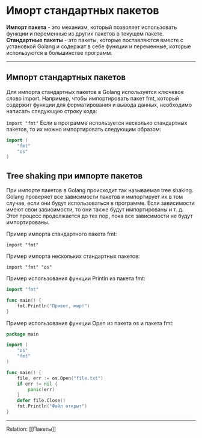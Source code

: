 # Иморт стандартных пакетов

**Импорт пакета** - это механизм, который позволяет использовать функции и переменные из других пакетов в текущем пакете.
**Стандартные пакеты** - это пакеты, которые поставляются вместе с установкой Golang и содержат в себе функции и переменные, которые используются в большинстве программ.

---
## Импорт стандартных пакетов
 

Для импорта стандартных пакетов в Golang используется ключевое слово import. Например, чтобы импортировать пакет fmt, который содержит функции для форматирования и вывода данных, необходимо написать следующую строку кода:

`import "fmt"`
Если в программе используется несколько стандартных пакетов, то их можно импортировать следующим образом:

```go
import (
	"fmt"
	"os"
)
```


## Tree shaking при импорте пакетов
При импорте пакетов в Golang происходит так называемая tree shaking. Golang проверяет все зависимости пакетов и импортирует их в том случае, если они будут использоваться в программе. Если зависимости имеют свои зависимости, то они также будут импортированы и т. д. Этот процесс продолжается до тех пор, пока все зависимости не будут импортированы.

Пример импорта стандартного пакета fmt:

`import "fmt"`
 
Пример импорта нескольких стандартных пакетов:

`import "fmt" "os"`
 
Пример использования функции Println из пакета fmt:

```go
import "fmt"

func main() {
	fmt.Println("Привет, мир!")
}
```

Пример использования функции Open из пакета os и пакета fmt:

```go
package main

import (
	"os"
	"fmt"
)

func main() {
	file, err := os.Open("file.txt")
	if err != nil {
		panic(err)
	}
	defer file.Close()
	fmt.Println("Файл открыт")
}
```

---
Relation: [[Пакеты]]